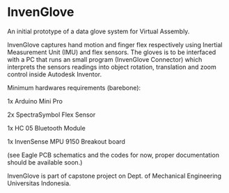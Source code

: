 InvenGlove
==========

An initial prototype of a data glove system for Virtual Assembly. 


InvenGlove captures hand motion and finger flex respectively using Inertial Measurement Unit (IMU)  and flex sensors.  The gloves is to be interfaced with a PC that runs an small program (InvenGlove Connector) which interprets the sensors readings into object rotation, translation and zoom control inside Autodesk Inventor.

Minimum hardwares requirements (barebone):


1x Arduino Mini Pro

2x SpectraSymbol Flex Sensor

1x HC 05 Bluetooth Module

1x InvenSense MPU 9150 Breakout board




(see Eagle PCB schematics and the codes for now, proper documentation should be available soon.)

InvenGlove is part of capstone project on Dept. of Mechanical Engineering Universitas Indonesia.

